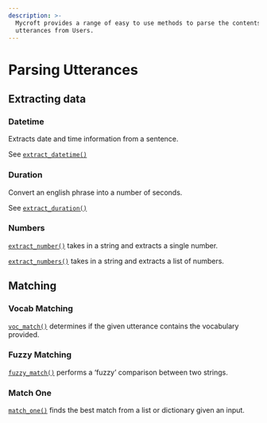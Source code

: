 ```yaml
---
description: >-
  Mycroft provides a range of easy to use methods to parse the contents of
  utterances from Users. 
---
```


# Parsing Utterances

## Extracting data

### Datetime
Extracts date and time information from a sentence.

See [`extract_datetime()`](https://mycroft-core.readthedocs.io/en/latest/source/mycroft.util.parse.html#mycroft.util.parse.extract_datetime)

### Duration
Convert an english phrase into a number of seconds.

See [`extract_duration()`](https://mycroft-core.readthedocs.io/en/latest/source/mycroft.util.parse.html#mycroft.util.parse.extract_duration)

### Numbers
[`extract_number()`](https://mycroft-core.readthedocs.io/en/latest/source/mycroft.util.parse.html#mycroft.util.parse.extract_number) takes in a string and extracts a single number. 

[`extract_numbers()`](https://mycroft-core.readthedocs.io/en/latest/source/mycroft.util.parse.html#mycroft.util.parse.extract_numbers) takes in a string and extracts a list of numbers.


## Matching

### Vocab Matching
[`voc_match()`](https://mycroft-core.readthedocs.io/en/latest/source/mycroft.html#mycroft.MycroftSkill.voc_match) determines if the given utterance contains the vocabulary provided.

### Fuzzy Matching
[`fuzzy_match()`](https://mycroft-core.readthedocs.io/en/latest/source/mycroft.util.parse.html#mycroft.util.parse.fuzzy_match) performs a ‘fuzzy’ comparison between two strings.

### Match One
[`match_one()`](https://mycroft-core.readthedocs.io/en/latest/source/mycroft.util.parse.html#mycroft.util.parse.match_one) finds the best match from a list or dictionary given an input.